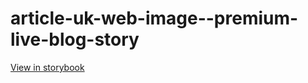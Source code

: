 # article-uk-web-image--premium-live-blog-story

[View in storybook](https://raw.githack.com/Independent-Digital-News-and-Media-Ltd/indy-pwamp-sb/PR-1655-sb/index.html?path=/story/article-uk-web-image--premium-live-blog-story)